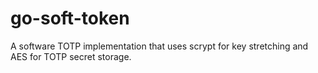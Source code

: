 # go-soft-token

A software TOTP implementation that uses scrypt for key stretching and AES for TOTP secret storage.
